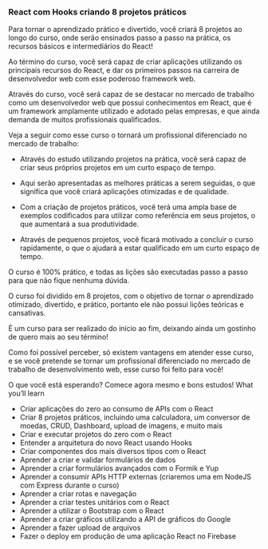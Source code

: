 ### React com Hooks criando 8 projetos práticos

Para tornar o aprendizado prático e divertido, você criará 8 projetos ao longo do curso, onde serão ensinados passo a passo na prática, os recursos básicos e intermediários do React!

Ao término do curso, você será capaz de criar aplicações utilizando os principais recursos do React, e dar os primeiros passos na carreira de desenvolvedor web com esse poderoso framework web.

Através do curso, você será capaz de se destacar no mercado de trabalho como um desenvolvedor web que possui conhecimentos em React, que é um framework amplamente utilizado e adotado pelas empresas, e que ainda demanda de muitos profissionais qualificados.

Veja a seguir como esse curso o tornará um profissional diferenciado no mercado de trabalho:

  - Através do estudo utilizando projetos na prática, você será capaz de criar seus próprios projetos em um curto espaço de tempo.

  - Aqui serão apresentadas as melhores práticas a serem seguidas, o que significa que você criará aplicações otimizadas e de qualidade.

  - Com a criação de projetos práticos, você terá uma ampla base de exemplos codificados para utilizar como referência em seus projetos, o que aumentará a sua produtividade.

  - Através de pequenos projetos, você ficará motivado a concluir o curso rapidamente, o que o ajudará a estar qualificado em um curto espaço de tempo.

O curso é 100% prático, e todas as lições são executadas passo a passo para que não fique nenhuma dúvida.

O curso foi dividido em 8 projetos, com o objetivo de tornar o aprendizado otimizado, divertido, e prático, portanto ele não possui lições teóricas e cansativas.

É um curso para ser realizado do início ao fim, deixando ainda um gostinho de quero mais ao seu término!

Como foi possível perceber, só existem vantagens em atender esse curso, e se você pretende se tornar um profissional diferenciado no mercado de trabalho de desenvolvimento web, esse curso foi feito para você!

O que você está esperando? Comece agora mesmo e bons estudos!
What you’ll learn

   - Criar aplicações do zero ao consumo de APIs com o React
   - Criar 8 projetos práticos, incluindo uma calculadora, um conversor de moedas, CRUD, Dashboard, upload de imagens, e muito mais
   - Criar e executar projetos do zero com o React
   - Entender a arquitetura do novo React usando Hooks
   - Criar componentes dos mais diversos tipos com o React
   - Aprender a criar e validar formulários de dados
   - Aprender a criar formulários avançados com o Formik e Yup
   - Aprender a consumir APIs HTTP externas (criaremos uma em NodeJS com Express durante o curso)
   - Aprender a criar rotas e navegação
   - Aprender a criar testes unitários com o React
   - Aprender a utilizar o Bootstrap com o React
   - Aprender a criar gráficos utilizando a API de gráficos do Google
   - Aprender a fazer upload de arquivos
   - Fazer o deploy em produção de uma aplicação React no Firebase
